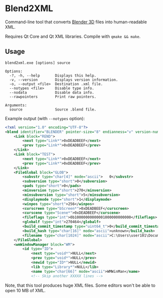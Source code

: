 Blend2XML
=========

Command-line tool that converts [Blender 3D](http://www.blender.org/) files into human-readable XML. 

Requires Qt Core and Qt XML libraries. Compile with `qmake && make`.

Usage
-----

```
blend2xml.exe [options] source

Options:
  -?, -h, --help       Displays this help.
  -v, --version        Displays version information.
  -o, --output <file>  Destination .xml file.
  --notypes <file>     Disable type info.
  --nodata             Disable data info.
  --rawpointers        Print raw pointers.

Arguments:
  source               Source .blend file.
```

Example output (with `--notypes` option):

```xml
<?xml version="1.0" encoding="UTF-8"?>
<blend identifier="BLENDER" pointer-size="8" endianness="v" version-number="271">
    <Link block="REND">
        <next type="Link*">0xDEADBEEF</next>
        <prev type="Link*">0xDEADBEEF</prev>
    </Link>
    <Link block="TEST">
        <next type="Link*">0xDEADBEEF</next>
        <prev type="Link*">0xDEADBEEF</prev>
    </Link>
    <FileGlobal block="GLOB">
        <subvstr type="char[4]" mode="ascii">   0</subvstr>
        <subversion type="short">0</subversion>
        <pads type="short">0</pads>
        <minversion type="short">270</minversion>
        <minsubversion type="short">5</minsubversion>
        <displaymode type="short">1</displaymode>
        <winpos type="short">256</winpos>
        <curscreen type="bScreen*">0xDEADBEEF</curscreen>
        <curscene type="Scene*">0xDEADBEEF</curscene>
        <fileflags type="int">0b10000000000001000000000000</fileflags>
        <globalf type="int">270464</globalf>
        <build_commit_timestamp type="uint64_t">0</build_commit_timestamp>
        <build_hash type="char[16]" mode="ascii">unknown</build_hash>
        <filename type="char[1024]" mode="ascii">C:\Users\user101\Documents\zak.blend</filename>
    </FileGlobal>
    <wmWindowManager block="WM">
        <id type="ID">
            <next type="void*">NULL</next>
            <prev type="void*">NULL</prev>
            <newid type="ID*">NULL</newid>
            <lib type="Library*">NULL</lib>
            <name type="char[66]" mode="ascii">WMWinMan</name>
            <!-- Skip another XXXXX lines -->
```

Note, that this tool produces huge XML files. Some editors won't be able to open 10 MB of XML.
